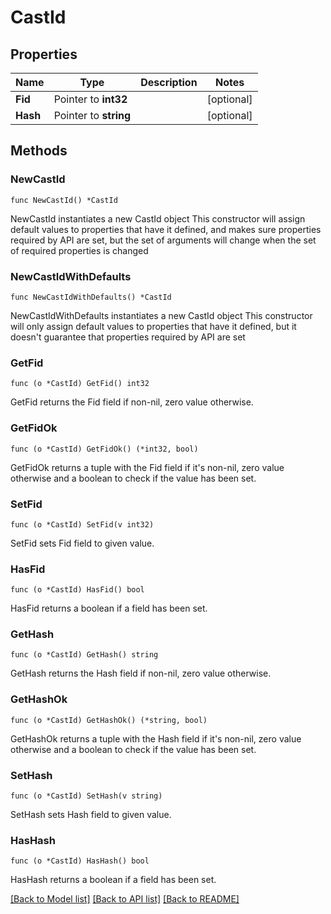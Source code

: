 # CastId

## Properties

Name | Type | Description | Notes
------------ | ------------- | ------------- | -------------
**Fid** | Pointer to **int32** |  | [optional] 
**Hash** | Pointer to **string** |  | [optional] 

## Methods

### NewCastId

`func NewCastId() *CastId`

NewCastId instantiates a new CastId object
This constructor will assign default values to properties that have it defined,
and makes sure properties required by API are set, but the set of arguments
will change when the set of required properties is changed

### NewCastIdWithDefaults

`func NewCastIdWithDefaults() *CastId`

NewCastIdWithDefaults instantiates a new CastId object
This constructor will only assign default values to properties that have it defined,
but it doesn't guarantee that properties required by API are set

### GetFid

`func (o *CastId) GetFid() int32`

GetFid returns the Fid field if non-nil, zero value otherwise.

### GetFidOk

`func (o *CastId) GetFidOk() (*int32, bool)`

GetFidOk returns a tuple with the Fid field if it's non-nil, zero value otherwise
and a boolean to check if the value has been set.

### SetFid

`func (o *CastId) SetFid(v int32)`

SetFid sets Fid field to given value.

### HasFid

`func (o *CastId) HasFid() bool`

HasFid returns a boolean if a field has been set.

### GetHash

`func (o *CastId) GetHash() string`

GetHash returns the Hash field if non-nil, zero value otherwise.

### GetHashOk

`func (o *CastId) GetHashOk() (*string, bool)`

GetHashOk returns a tuple with the Hash field if it's non-nil, zero value otherwise
and a boolean to check if the value has been set.

### SetHash

`func (o *CastId) SetHash(v string)`

SetHash sets Hash field to given value.

### HasHash

`func (o *CastId) HasHash() bool`

HasHash returns a boolean if a field has been set.


[[Back to Model list]](../README.md#documentation-for-models) [[Back to API list]](../README.md#documentation-for-api-endpoints) [[Back to README]](../README.md)


